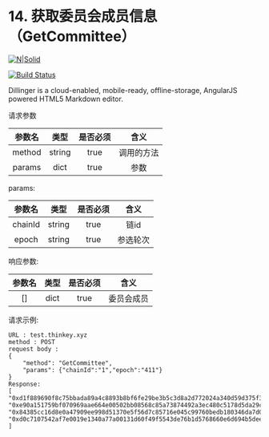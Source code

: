 # 14. 获取委员会成员信息（GetCommittee）

[![N|Solid](https://cldup.com/dTxpPi9lDf.thumb.png)](https://nodesource.com/products/nsolid)

[![Build Status](https://travis-ci.org/joemccann/dillinger.svg?branch=master)](https://travis-ci.org/joemccann/dillinger)

Dillinger is a cloud-enabled, mobile-ready, offline-storage, AngularJS powered HTML5 Markdown editor.

请求参数
           
| 参数名 | 类型 | 是否必须| 含义 |
| :------:| :------: | :------: | :------: |
| method | string | true | 调用的方法 |
| params | dict | true | 参数 |
  
params:
           
| 参数名 | 类型 | 是否必须| 含义 |
| :------:| :------: | :------: | :------: |
| chainId | string | true | 链id |
| epoch | string | true | 参选轮次 |


响应参数:
           
| 参数名 | 类型 | 是否必须| 含义 |
| :------:| :------: | :------: | :------: |
| [] | dict | true | 委员会成员 |


请求示例:
```
URL : test.thinkey.xyz
method : POST
request body :
{
	"method": "GetCommittee",
	"params": {"chainId":"1","epoch":"411"}
}
Response:
[   "0xd1f889690f8c75bbada89a4c8893b8bf6fe29be3b5c3d8a2d772024a340d59d375f39ed88498666a57da10af885ad63a414f8a10153fb739eb1ebfcef57cc883",  "0xe90a151759bf070969aae664e00502bb08568c85a73874492a3ec480c5178d5da29c790896fc62106e32d172819dec94202ff90f3b7ba3e6adf38508bc58cf43",
"0x84385cc16d8e0a47909ee998d51370e5f56d7c85716e045c99760bedb180346da7d00b575ba23b76ffcd0969ae84e1e6b6943ec408f40b44825128577d8a895d",   "0xd0c7107542af7e0019e1340a77a00131d60f49f5543de76b1d5768660e6d694b5dee3e206049bf0009d2859db0b7378240667d85eeb8138426efe9fd3568ebe3"
]
```